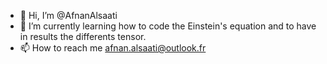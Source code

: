 - 👋 Hi, I’m @AfnanAlsaati
- 🌱 I’m currently learning how to code the Einstein's equation and to have in results the differents tensor. 
- 📫 How to reach me afnan.alsaati@outlook.fr

<!---
AfnanAlsaati/AfnanAlsaati is a ✨ special ✨ repository because its `README.md` (this file) appears on your GitHub profile.
You can click the Preview link to take a look at your changes.
--->
